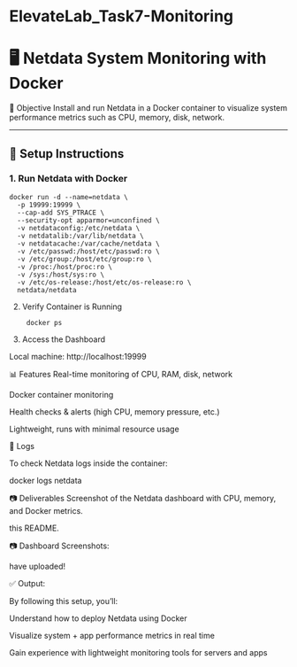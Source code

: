 # ElevateLab_Task7-Monitoring
# 🖥️ Netdata System Monitoring with Docker

 📌 Objective
Install and run Netdata in a Docker container to visualize system performance metrics such as CPU, memory, disk, network.

---

## 🚀 Setup Instructions

### 1. Run Netdata with Docker

    docker run -d --name=netdata \
      -p 19999:19999 \
      --cap-add SYS_PTRACE \
      --security-opt apparmor=unconfined \
      -v netdataconfig:/etc/netdata \
      -v netdatalib:/var/lib/netdata \
      -v netdatacache:/var/cache/netdata \
      -v /etc/passwd:/host/etc/passwd:ro \
      -v /etc/group:/host/etc/group:ro \
      -v /proc:/host/proc:ro \
      -v /sys:/host/sys:ro \
      -v /etc/os-release:/host/etc/os-release:ro \
      netdata/netdata
      
2. Verify Container is Running

        docker ps
   
3. Access the Dashboard

Local machine: http://localhost:19999


📊 Features
Real-time monitoring of CPU, RAM, disk, network

Docker container monitoring

Health checks & alerts (high CPU, memory pressure, etc.)

Lightweight, runs with minimal resource usage

🔎 Logs

To check Netdata logs inside the container:

docker logs netdata

📷 Deliverables
Screenshot of the Netdata dashboard with CPU, memory, and Docker metrics.

this README.

📷 Dashboard Screenshots:

have uploaded!


✅ Output:

By following this setup, you’ll:

Understand how to deploy Netdata using Docker

Visualize system + app performance metrics in real time

Gain experience with lightweight monitoring tools for servers and apps



